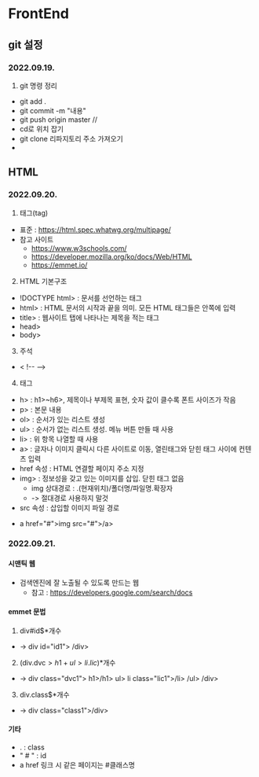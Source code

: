 # FrontEnd
## git 설정
### 2022.09.19.
1. git 명령 정리
+ git add .
+ git commit -m "내용"
+ git push origin master
//
+ cd로 위치 잡기
+ git clone 리파지토리 주소 가져오기
+ 


## HTML
### 2022.09.20.
1. 태그(tag)
+ 표준 : https://html.spec.whatwg.org/multipage/
+ 참고 사이트
  + https://www.w3schools.com/
  + https://developer.mozilla.org/ko/docs/Web/HTML
  + https://emmet.io/
2. HTML 기본구조
+ !DOCTYPE html> : 문서를 선언하는 태그
+ html> : HTML 문서의 시작과 끝을 의미. 모든 HTML 태그들은 안쪽에 입력
+ title> : 웹사이트 탭에 나타나는 제목을 적는 태그
+ head>
+ body>
3. 주석
+ < !-- -->
4. 태그
+ h> : h1>~h6>, 제목이나 부제목 표현, 숫자 값이 클수록 폰트 사이즈가 작음
+ p> : 본문 내용
+ ol> : 순서가 있는 리스트 생성
+ ul> : 순서가 없는 리스트 생성. 메뉴 버튼 만들 때 사용
+ li> : 위 항목 나열할 때 사용
+ a> : 글자나 이미지 클릭시 다른 사이트로 이동, 열린태그와 닫힌 태그 사이에 컨텐츠 입력
+ href 속성 : HTML 연결할 페이지 주소 지정
+ img> : 정보성을 갖고 있는 이미지를 삽입. 닫힌 태그 없음
  + img 상대경로 : .(현재위치)/폴더명/파일명.확장자
  + -> 절대경로 사용하지 말것
+ src 속성 : 삽입할 이미지 파일 경로
- a href="#">img src="#">/a>


### 2022.09.21.
#### 시맨틱 웹
+ 검색엔진에 잘 노출될 수 있도록 만드는 웹
  + 참고 : https://developers.google.com/search/docs

#### emmet 문법
1. div#id$*개수
+ -> div id="id1"> /div> 
2. (div.dvc$>h1+ul>li.lic$)*개수 
+ -> div class="dvc1">
    h1>/h1>
    ul>
      li class="lic1">/li>
    /ul>
  /div>
3. div.class$*개수
+ -> div class="class1">/div>

#### 기타
+ . : class
+ " # " : id
+ a href 링크 시 같은 페이지는 #클래스명